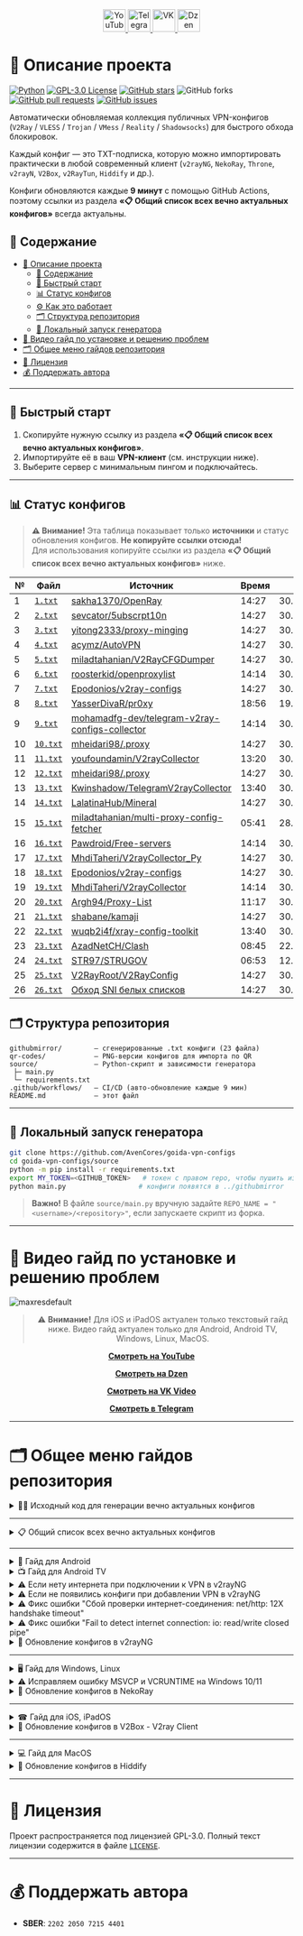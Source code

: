 <div align="center">
    <a href="https://www.youtube.com/@avencores/" target="_blank">
      <img src="https://github.com/user-attachments/assets/338bcd74-e3c3-4700-87ab-7985058bd17e" alt="YouTube" height="40">
    </a>
    <a href="https://t.me/avencoresyt" target="_blank">
      <img src="https://github.com/user-attachments/assets/939f8beb-a49a-48cf-89b9-d610ee5c4b26" alt="Telegram" height="40">
    </a>
    <a href="https://vk.com/avencoresvk" target="_blank">
      <img src="https://github.com/user-attachments/assets/dc109dda-9045-4a06-95a5-3399f0e21dc4" alt="VK" height="40">
    </a>
    <a href="https://dzen.ru/avencores" target="_blank">
      <img src="https://github.com/user-attachments/assets/bd55f5cf-963c-4eb8-9029-7b80c8c11411" alt="Dzen" height="40">
    </a>
</div>

# 📖 Описание проекта

[![Python](https://img.shields.io/badge/python-3670A0?style=for-the-badge&logo=python&logoColor=ffdd54)](https://github.com/AvenCores/goida-vpn-configs)
[![GPL-3.0 License](https://img.shields.io/badge/License-GPL--3.0-blue?style=for-the-badge)](./LICENSE)
[![GitHub stars](https://img.shields.io/github/stars/AvenCores/goida-vpn-configs?style=for-the-badge)](https://github.com/AvenCores/goida-vpn-configs/stargazers)
![GitHub forks](https://img.shields.io/github/forks/AvenCores/goida-vpn-configs?style=for-the-badge)
[![GitHub pull requests](https://img.shields.io/github/issues-pr/AvenCores/goida-vpn-configs?style=for-the-badge)](https://github.com/AvenCores/goida-vpn-configs/pulls)
[![GitHub issues](https://img.shields.io/github/issues/AvenCores/goida-vpn-configs?style=for-the-badge)](https://github.com/AvenCores/goida-vpn-configs/issues)

Автоматически обновляемая коллекция публичных VPN-конфигов (`V2Ray` / `VLESS` / `Trojan` / `VMess` / `Reality` / `Shadowsocks`) для быстрого обхода блокировок.
  
Каждый конфиг — это TXT-подписка, которую можно импортировать практически в любой современный клиент (`v2rayNG`, `NekoRay`, `Throne`, `v2rayN`, `V2Box`, `v2RayTun`, `Hiddify` и др.).

Конфиги обновляются каждые **9 минут** с помощью GitHub Actions, поэтому ссылки из раздела **«📋 Общий список всех вечно актуальных конфигов»** всегда актуальны.

## 📑 Содержание
- [📖 Описание проекта](#-описание-проекта)
  - [📑 Содержание](#-содержание)
  - [🚀 Быстрый старт](#-быстрый-старт)
  - [📊 Статус конфигов](#-статус-конфигов)
  - [⚙️ Как это работает](#️-как-это-работает)
  - [🗂 Структура репозитория](#-структура-репозитория)
  - [🔧 Локальный запуск генератора](#-локальный-запуск-генератора)
- [🎦 Видео гайд по установке и решению проблем](#-видео-гайд-по-установке-и-решению-проблем)
- [🗂️ Общее меню гайдов репозитория](#️-общее-меню-гайдов-репозитория)
- [📜 Лицензия](#-лицензия)
- [💰 Поддержать автора](#-поддержать-автора)

---

## 🚀 Быстрый старт
1. Скопируйте нужную ссылку из раздела **«📋 Общий список всех вечно актуальных конфигов»**.  
2. Импортируйте её в ваш **VPN-клиент** (см. инструкции ниже).  
3. Выберите сервер с минимальным пингом и подключайтесь.

---

## 📊 Статус конфигов

> **⚠️ Внимание!** Эта таблица показывает только **источники** и статус обновления конфигов. **Не копируйте ссылки отсюда!**  
> Для использования копируйте ссылки из раздела **«📋 Общий список всех вечно актуальных конфигов»** ниже.

| № | Файл | Источник | Время | Дата |
|--|--|--|--|--|
| 1 | [`1.txt`](https://github.com/AvenCores/goida-vpn-configs/raw/refs/heads/main/githubmirror/1.txt) | [sakha1370/OpenRay](https://github.com/sakha1370/OpenRay/raw/refs/heads/main/output/all_valid_proxies.txt) | 14:27 | 30.10.2025 |
| 2 | [`2.txt`](https://github.com/AvenCores/goida-vpn-configs/raw/refs/heads/main/githubmirror/2.txt) | [sevcator/5ubscrpt10n](https://raw.githubusercontent.com/sevcator/5ubscrpt10n/main/protocols/vl.txt) | 14:27 | 30.10.2025 |
| 3 | [`3.txt`](https://github.com/AvenCores/goida-vpn-configs/raw/refs/heads/main/githubmirror/3.txt) | [yitong2333/proxy-minging](https://raw.githubusercontent.com/yitong2333/proxy-minging/refs/heads/main/v2ray.txt) | 14:27 | 30.10.2025 |
| 4 | [`4.txt`](https://github.com/AvenCores/goida-vpn-configs/raw/refs/heads/main/githubmirror/4.txt) | [acymz/AutoVPN](https://raw.githubusercontent.com/acymz/AutoVPN/refs/heads/main/data/V2.txt) | 14:27 | 30.10.2025 |
| 5 | [`5.txt`](https://github.com/AvenCores/goida-vpn-configs/raw/refs/heads/main/githubmirror/5.txt) | [miladtahanian/V2RayCFGDumper](https://raw.githubusercontent.com/miladtahanian/V2RayCFGDumper/refs/heads/main/config.txt) | 14:27 | 30.10.2025 |
| 6 | [`6.txt`](https://github.com/AvenCores/goida-vpn-configs/raw/refs/heads/main/githubmirror/6.txt) | [roosterkid/openproxylist](https://raw.githubusercontent.com/roosterkid/openproxylist/main/V2RAY_RAW.txt) | 14:14 | 30.10.2025 |
| 7 | [`7.txt`](https://github.com/AvenCores/goida-vpn-configs/raw/refs/heads/main/githubmirror/7.txt) | [Epodonios/v2ray-configs](https://github.com/Epodonios/v2ray-configs/raw/main/Splitted-By-Protocol/trojan.txt) | 14:27 | 30.10.2025 |
| 8 | [`8.txt`](https://github.com/AvenCores/goida-vpn-configs/raw/refs/heads/main/githubmirror/8.txt) | [YasserDivaR/pr0xy](https://raw.githubusercontent.com/YasserDivaR/pr0xy/refs/heads/main/ShadowSocks2021.txt) | 18:56 | 19.10.2025 |
| 9 | [`9.txt`](https://github.com/AvenCores/goida-vpn-configs/raw/refs/heads/main/githubmirror/9.txt) | [mohamadfg-dev/telegram-v2ray-configs-collector](https://raw.githubusercontent.com/mohamadfg-dev/telegram-v2ray-configs-collector/refs/heads/main/category/vless.txt) | 14:14 | 30.10.2025 |
| 10 | [`10.txt`](https://github.com/AvenCores/goida-vpn-configs/raw/refs/heads/main/githubmirror/10.txt) | [mheidari98/.proxy](https://raw.githubusercontent.com/mheidari98/.proxy/refs/heads/main/vless) | 14:27 | 30.10.2025 |
| 11 | [`11.txt`](https://github.com/AvenCores/goida-vpn-configs/raw/refs/heads/main/githubmirror/11.txt) | [youfoundamin/V2rayCollector](https://raw.githubusercontent.com/youfoundamin/V2rayCollector/main/mixed_iran.txt) | 13:20 | 30.10.2025 |
| 12 | [`12.txt`](https://github.com/AvenCores/goida-vpn-configs/raw/refs/heads/main/githubmirror/12.txt) | [mheidari98/.proxy](https://raw.githubusercontent.com/mheidari98/.proxy/refs/heads/main/all) | 14:27 | 30.10.2025 |
| 13 | [`13.txt`](https://github.com/AvenCores/goida-vpn-configs/raw/refs/heads/main/githubmirror/13.txt) | [Kwinshadow/TelegramV2rayCollector](https://github.com/Kwinshadow/TelegramV2rayCollector/raw/refs/heads/main/sublinks/mix.txt) | 13:40 | 30.10.2025 |
| 14 | [`14.txt`](https://github.com/AvenCores/goida-vpn-configs/raw/refs/heads/main/githubmirror/14.txt) | [LalatinaHub/Mineral](https://github.com/LalatinaHub/Mineral/raw/refs/heads/master/result/nodes) | 14:27 | 30.10.2025 |
| 15 | [`15.txt`](https://github.com/AvenCores/goida-vpn-configs/raw/refs/heads/main/githubmirror/15.txt) | [miladtahanian/multi-proxy-config-fetcher](https://raw.githubusercontent.com/miladtahanian/multi-proxy-config-fetcher/refs/heads/main/configs/proxy_configs.txt) | 05:41 | 28.10.2025 |
| 16 | [`16.txt`](https://github.com/AvenCores/goida-vpn-configs/raw/refs/heads/main/githubmirror/16.txt) | [Pawdroid/Free-servers](https://raw.githubusercontent.com/Pawdroid/Free-servers/refs/heads/main/sub) | 14:14 | 30.10.2025 |
| 17 | [`17.txt`](https://github.com/AvenCores/goida-vpn-configs/raw/refs/heads/main/githubmirror/17.txt) | [MhdiTaheri/V2rayCollector_Py](https://github.com/MhdiTaheri/V2rayCollector_Py/raw/refs/heads/main/sub/Mix/mix.txt) | 14:27 | 30.10.2025 |
| 18 | [`18.txt`](https://github.com/AvenCores/goida-vpn-configs/raw/refs/heads/main/githubmirror/18.txt) | [Epodonios/v2ray-configs](https://github.com/Epodonios/v2ray-configs/raw/main/Splitted-By-Protocol/vmess.txt) | 14:27 | 30.10.2025 |
| 19 | [`19.txt`](https://github.com/AvenCores/goida-vpn-configs/raw/refs/heads/main/githubmirror/19.txt) | [MhdiTaheri/V2rayCollector](https://github.com/MhdiTaheri/V2rayCollector/raw/refs/heads/main/sub/mix) | 14:14 | 30.10.2025 |
| 20 | [`20.txt`](https://github.com/AvenCores/goida-vpn-configs/raw/refs/heads/main/githubmirror/20.txt) | [Argh94/Proxy-List](https://github.com/Argh94/Proxy-List/raw/refs/heads/main/All_Config.txt) | 11:17 | 30.10.2025 |
| 21 | [`21.txt`](https://github.com/AvenCores/goida-vpn-configs/raw/refs/heads/main/githubmirror/21.txt) | [shabane/kamaji](https://raw.githubusercontent.com/shabane/kamaji/master/hub/merged.txt) | 14:27 | 30.10.2025 |
| 22 | [`22.txt`](https://github.com/AvenCores/goida-vpn-configs/raw/refs/heads/main/githubmirror/22.txt) | [wuqb2i4f/xray-config-toolkit](https://raw.githubusercontent.com/wuqb2i4f/xray-config-toolkit/main/output/base64/mix-uri) | 13:40 | 30.10.2025 |
| 23 | [`23.txt`](https://github.com/AvenCores/goida-vpn-configs/raw/refs/heads/main/githubmirror/23.txt) | [AzadNetCH/Clash](https://raw.githubusercontent.com/AzadNetCH/Clash/refs/heads/main/AzadNet.txt) | 08:45 | 22.10.2025 |
| 24 | [`24.txt`](https://github.com/AvenCores/goida-vpn-configs/raw/refs/heads/main/githubmirror/24.txt) | [STR97/STRUGOV](https://raw.githubusercontent.com/STR97/STRUGOV/refs/heads/main/STR.BYPASS#STR.BYPASS%F0%9F%91%BE) | 06:53 | 12.10.2025 |
| 25 | [`25.txt`](https://github.com/AvenCores/goida-vpn-configs/raw/refs/heads/main/githubmirror/25.txt) | [V2RayRoot/V2RayConfig](https://raw.githubusercontent.com/V2RayRoot/V2RayConfig/refs/heads/main/Config/vless.txt) | 14:27 | 30.10.2025 |
| 26 | [`26.txt`](https://github.com/AvenCores/goida-vpn-configs/raw/refs/heads/main/githubmirror/26.txt) | [Обход SNI белых списков](https://github.com/AvenCores/goida-vpn-configs/raw/refs/heads/main/githubmirror/26.txt) | 14:27 | 30.10.2025 |

## 🗂 Структура репозитория
```text
githubmirror/        — сгенерированные .txt конфиги (23 файла)
qr-codes/            — PNG-версии конфигов для импорта по QR
source/              — Python-скрипт и зависимости генератора
 ├─ main.py
 └─ requirements.txt
.github/workflows/   — CI/CD (авто-обновление каждые 9 мин)
README.md            — этот файл
```

---

## 🔧 Локальный запуск генератора
```bash
git clone https://github.com/AvenCores/goida-vpn-configs
cd goida-vpn-configs/source
python -m pip install -r requirements.txt
export MY_TOKEN=<GITHUB_TOKEN>   # токен с правом repo, чтобы пушить изменения
python main.py                  # конфиги появятся в ../githubmirror
```

> **Важно!** В файле `source/main.py` вручную задайте `REPO_NAME = "<username>/<repository>"`, если запускаете скрипт из форка.

---

# 🎦 Видео гайд по установке и решению проблем

![maxresdefault](https://github.com/user-attachments/assets/e36e2351-3b1a-4b90-87f7-cafbc74f238c)

<div align="center">

> ⚠️ **Внимание!** Для iOS и iPadOS актуален только текстовый гайд ниже. Видео гайд актуален только для Android, Android TV, Windows, Linux, MacOS.

[**Смотреть на YouTube**](https://youtu.be/sagz2YluM70)  

[**Смотреть на Dzen**](https://dzen.ru/video/watch/680d58f28c6d3504e953bd6d)  

[**Смотреть на VK Video**](https://vk.com/video-200297343_456239303)

[**Смотреть в Telegram**](https://t.me/avencoreschat/56595)

</div>

---

# 🗂️ Общее меню гайдов репозитория

<details>

<summary>👩‍💻 Исходный код для генерации вечно актуальных конфигов</summary>

Ссылка на исходный код — [Ссылка](https://github.com/AvenCores/goida-vpn-configs/tree/main/source)

</details>


---
<details>

<summary>📋 Общий список всех вечно актуальных конфигов</summary>

> Рекомендованные списки: **[6](https://github.com/AvenCores/goida-vpn-configs/raw/refs/heads/main/githubmirror/6.txt)**, **[22](https://github.com/AvenCores/goida-vpn-configs/raw/refs/heads/main/githubmirror/22.txt)**, **[23](https://github.com/AvenCores/goida-vpn-configs/raw/refs/heads/main/githubmirror/23.txt)**, **[24](https://github.com/AvenCores/goida-vpn-configs/raw/refs/heads/main/githubmirror/24.txt)** и **[25](https://github.com/AvenCores/goida-vpn-configs/raw/refs/heads/main/githubmirror/25.txt)**.

> Обход SNI белых списков: **[26](https://github.com/AvenCores/goida-vpn-configs/raw/refs/heads/main/githubmirror/26.txt)**.

 - [ ] **Вечно актуальные**

1) `https://github.com/AvenCores/goida-vpn-configs/raw/refs/heads/main/githubmirror/1.txt`
2) `https://github.com/AvenCores/goida-vpn-configs/raw/refs/heads/main/githubmirror/2.txt`
3) `https://github.com/AvenCores/goida-vpn-configs/raw/refs/heads/main/githubmirror/3.txt`
4) `https://github.com/AvenCores/goida-vpn-configs/raw/refs/heads/main/githubmirror/4.txt`
5) `https://github.com/AvenCores/goida-vpn-configs/raw/refs/heads/main/githubmirror/5.txt`
6) `https://github.com/AvenCores/goida-vpn-configs/raw/refs/heads/main/githubmirror/6.txt`
7) `https://github.com/AvenCores/goida-vpn-configs/raw/refs/heads/main/githubmirror/7.txt`
8) `https://github.com/AvenCores/goida-vpn-configs/raw/refs/heads/main/githubmirror/8.txt`
9) `https://github.com/AvenCores/goida-vpn-configs/raw/refs/heads/main/githubmirror/9.txt`
10) `https://github.com/AvenCores/goida-vpn-configs/raw/refs/heads/main/githubmirror/10.txt`
11) `https://github.com/AvenCores/goida-vpn-configs/raw/refs/heads/main/githubmirror/11.txt`
12) `https://github.com/AvenCores/goida-vpn-configs/raw/refs/heads/main/githubmirror/12.txt`
13) `https://github.com/AvenCores/goida-vpn-configs/raw/refs/heads/main/githubmirror/13.txt`
14) `https://github.com/AvenCores/goida-vpn-configs/raw/refs/heads/main/githubmirror/14.txt`
15) `https://github.com/AvenCores/goida-vpn-configs/raw/refs/heads/main/githubmirror/15.txt`
16) `https://github.com/AvenCores/goida-vpn-configs/raw/refs/heads/main/githubmirror/16.txt`
17) `https://github.com/AvenCores/goida-vpn-configs/raw/refs/heads/main/githubmirror/17.txt`
18) `https://github.com/AvenCores/goida-vpn-configs/raw/refs/heads/main/githubmirror/18.txt`
19) `https://github.com/AvenCores/goida-vpn-configs/raw/refs/heads/main/githubmirror/19.txt`
20) `https://github.com/AvenCores/goida-vpn-configs/raw/refs/heads/main/githubmirror/20.txt`
21) `https://github.com/AvenCores/goida-vpn-configs/raw/refs/heads/main/githubmirror/21.txt`
22) `https://github.com/AvenCores/goida-vpn-configs/raw/refs/heads/main/githubmirror/22.txt`
23) `https://github.com/AvenCores/goida-vpn-configs/raw/refs/heads/main/githubmirror/23.txt`
24) `https://github.com/AvenCores/goida-vpn-configs/raw/refs/heads/main/githubmirror/24.txt`
25) `https://github.com/AvenCores/goida-vpn-configs/raw/refs/heads/main/githubmirror/25.txt`
26) `https://github.com/AvenCores/goida-vpn-configs/raw/refs/heads/main/githubmirror/26.txt`

🔗 [Ссылка на QR-коды вечно актуальных конфигов](https://github.com/AvenCores/goida-vpn-configs/tree/main/qr-codes)
</details>


---
<details>

<summary>📱 Гайд для Android</summary>

**1.** Скачиваем **«v2rayNG»** — [Ссылка](https://github.com/2dust/v2rayNG/releases/download/1.10.26/v2rayNG_1.10.26_universal.apk)

**2.** Копируем в буфер обмена: 

> Рекомендованные списки: **[6](https://github.com/AvenCores/goida-vpn-configs/raw/refs/heads/main/githubmirror/6.txt)**, **[22](https://github.com/AvenCores/goida-vpn-configs/raw/refs/heads/main/githubmirror/22.txt)**, **[23](https://github.com/AvenCores/goida-vpn-configs/raw/refs/heads/main/githubmirror/23.txt)**, **[24](https://github.com/AvenCores/goida-vpn-configs/raw/refs/heads/main/githubmirror/24.txt)** и **[25](https://github.com/AvenCores/goida-vpn-configs/raw/refs/heads/main/githubmirror/25.txt)**.

> Обход SNI белых списков: **[26](https://github.com/AvenCores/goida-vpn-configs/raw/refs/heads/main/githubmirror/26.txt)**.

 - [ ] **Вечно актуальные**

1) `https://github.com/AvenCores/goida-vpn-configs/raw/refs/heads/main/githubmirror/1.txt`
2) `https://github.com/AvenCores/goida-vpn-configs/raw/refs/heads/main/githubmirror/2.txt`
3) `https://github.com/AvenCores/goida-vpn-configs/raw/refs/heads/main/githubmirror/3.txt`
4) `https://github.com/AvenCores/goida-vpn-configs/raw/refs/heads/main/githubmirror/4.txt`
5) `https://github.com/AvenCores/goida-vpn-configs/raw/refs/heads/main/githubmirror/5.txt`
6) `https://github.com/AvenCores/goida-vpn-configs/raw/refs/heads/main/githubmirror/6.txt`
7) `https://github.com/AvenCores/goida-vpn-configs/raw/refs/heads/main/githubmirror/7.txt`
8) `https://github.com/AvenCores/goida-vpn-configs/raw/refs/heads/main/githubmirror/8.txt`
9) `https://github.com/AvenCores/goida-vpn-configs/raw/refs/heads/main/githubmirror/9.txt`
10) `https://github.com/AvenCores/goida-vpn-configs/raw/refs/heads/main/githubmirror/10.txt`
11) `https://github.com/AvenCores/goida-vpn-configs/raw/refs/heads/main/githubmirror/11.txt`
12) `https://github.com/AvenCores/goida-vpn-configs/raw/refs/heads/main/githubmirror/12.txt`
13) `https://github.com/AvenCores/goida-vpn-configs/raw/refs/heads/main/githubmirror/13.txt`
14) `https://github.com/AvenCores/goida-vpn-configs/raw/refs/heads/main/githubmirror/14.txt`
15) `https://github.com/AvenCores/goida-vpn-configs/raw/refs/heads/main/githubmirror/15.txt`
16) `https://github.com/AvenCores/goida-vpn-configs/raw/refs/heads/main/githubmirror/16.txt`
17) `https://github.com/AvenCores/goida-vpn-configs/raw/refs/heads/main/githubmirror/17.txt`
18) `https://github.com/AvenCores/goida-vpn-configs/raw/refs/heads/main/githubmirror/18.txt`
19) `https://github.com/AvenCores/goida-vpn-configs/raw/refs/heads/main/githubmirror/19.txt`
20) `https://github.com/AvenCores/goida-vpn-configs/raw/refs/heads/main/githubmirror/20.txt`
21) `https://github.com/AvenCores/goida-vpn-configs/raw/refs/heads/main/githubmirror/21.txt`
22) `https://github.com/AvenCores/goida-vpn-configs/raw/refs/heads/main/githubmirror/22.txt`
23) `https://github.com/AvenCores/goida-vpn-configs/raw/refs/heads/main/githubmirror/23.txt`
24) `https://github.com/AvenCores/goida-vpn-configs/raw/refs/heads/main/githubmirror/24.txt`
25) `https://github.com/AvenCores/goida-vpn-configs/raw/refs/heads/main/githubmirror/25.txt`
26) `https://github.com/AvenCores/goida-vpn-configs/raw/refs/heads/main/githubmirror/26.txt`

**3.** Заходим в приложение **«v2rayNG»** и в правом верхнем углу нажимаем на ➕, а затем выбираем **«Импорт из буфера обмена»**.
   
**4.** Нажимаем **«справа сверху на три точки»**, а затем **«Проверка профилей группы»**, после окончания проверки в этом же меню нажмите на **«Сортировка по результатам теста»**. 

**5.** Выбираем нужный вам сервер и затем нажимаем на кнопку ▶️ в правом нижнем углу.

</details>

<details>

<summary>📺 Гайд для Android TV</summary>

**1.** Скачиваем **«v2rayNG»** — [Ссылка](https://github.com/2dust/v2rayNG/releases/download/1.10.26/v2rayNG_1.10.26_universal.apk)

> Рекомендованные **«QR-коды»**: **[6](https://github.com/AvenCores/goida-vpn-configs/blob/main/qr-codes/6.png)**, **[22](https://github.com/AvenCores/goida-vpn-configs/blob/main/qr-codes/22.png)**, **[23](https://github.com/AvenCores/goida-vpn-configs/blob/main/qr-codes/23.png)**, **[24](https://github.com/AvenCores/goida-vpn-configs/blob/main/qr-codes/24.png)** и **[25](https://github.com/AvenCores/goida-vpn-configs/blob/main/qr-codes/25.png)**.

> Обход SNI белых списков: **[26](https://github.com/AvenCores/goida-vpn-configs/blob/main/qr-codes/26.png)**.

**2.** Скачиваем **«QR-коды»** вечно актуальных конфигов — [Ссылка](https://github.com/AvenCores/goida-vpn-configs/tree/main/qr-codes)

**3**. Заходим в приложение **«v2rayNG»** и в правом верхнем углу нажимаем на ➕, а затем выбираем **«Импорт из QR-кода»**, выбираем картинку нажав на иконку фото в правом верхнем углу.

**4.** Нажимаем **«справа сверху на три точки»**, а затем **«Проверка профилей группы»**, после окончания проверки в этом же меню нажмите на **«Сортировка по результатам теста»**. 

**5.** Выбираем нужный вам сервер и затем нажимаем на кнопку ▶️ в правом нижнем углу.

</details>

<details>

<summary>⚠ Если нету интернета при подключении к VPN в v2rayNG</summary>

Ссылка на видео с демонстрацией фикса — [Ссылка](https://t.me/avencoreschat/25254)

</details>

<details>

<summary>⚠ Если не появились конфиги при добавлении VPN в v2rayNG</summary>

**1.** Нажмите на **«три полоски»** в **«левом верхнем углу»**.

**2.** Нажимаем на кнопку **«Группы»**.

**3.** Нажимаем на **«иконку кружка со стрелкой»** в **«верхнем правом углу»** и дожидаемся окончания обновления.

</details>

<details>

<summary>⚠ Фикс ошибки "Cбой проверки интернет-соединения: net/http: 12X handshake timeout"</summary>

**1.** На рабочем столе зажимаем на иконке **«v2rayNG»** и нажимаем на пункт **«О приложении»**.

**2.** Нажимаем на кнопку **«Остановить»** и заново запускаем **«v2rayNG»**.

</details>

<details>

<summary>⚠ Фикс ошибки "Fail to detect internet connection: io: read/write closed pipe"</summary>

**1.** На рабочем столе зажимаем на иконке **«v2rayNG»** и нажимаем на пункт **«О приложении»**.

**2.** Нажимаем на кнопку **«Остановить»** и заново запускаем **«v2rayNG»**.

**3.** Нажимаем **«справа сверху на три точки»**, а затем **«Проверка профилей группы»**, после окончания проверки в этом же меню нажмите на **«Сортировка по результатам теста»**. 

**4.** Выбираем нужный вам сервер и затем нажимаем на кнопку ▶️ в правом нижнем углу.

</details>

<details>

<summary>🔄 Обновление конфигов в v2rayNG</summary>

**1.** Нажимаем на **«иконку трех полосок»** в **«левом верхнем углу»**.

**2.** Выбираем вкладку **«Группы»**.

**3.** Нажимаем на **«иконку кружка со стрелкой»** в **«правом верхнем углу»**.

</details>


---
<details>

<summary>🖥 Гайд для Windows, Linux</summary>

**1.** Скачиваем **«Throne»** — [Windows 10/11](https://github.com/throneproj/Throne/releases/download/1.0.8/Throne-1.0.8-windows64.zip) / [Windows 7/8/8.1](https://github.com/throneproj/Throne/releases/download/1.0.8/Throne-1.0.8-windowslegacy64.zip) / [Linux](https://github.com/throneproj/Throne/releases/download/1.0.8/Throne-1.0.8-linux-amd64.zip)

**2.** Копируем в буфер обмена: 

> Рекомендованные списки: **[6](https://github.com/AvenCores/goida-vpn-configs/raw/refs/heads/main/githubmirror/6.txt)**, **[22](https://github.com/AvenCores/goida-vpn-configs/raw/refs/heads/main/githubmirror/22.txt)**, **[23](https://github.com/AvenCores/goida-vpn-configs/raw/refs/heads/main/githubmirror/23.txt)**, **[24](https://github.com/AvenCores/goida-vpn-configs/raw/refs/heads/main/githubmirror/24.txt)** и **[25](https://github.com/AvenCores/goida-vpn-configs/raw/refs/heads/main/githubmirror/25.txt)**.

> Обход SNI белых списков: **[26](https://github.com/AvenCores/goida-vpn-configs/raw/refs/heads/main/githubmirror/26.txt)**.

 - [ ] **Вечно актуальные**

1) `https://github.com/AvenCores/goida-vpn-configs/raw/refs/heads/main/githubmirror/1.txt`
2) `https://github.com/AvenCores/goida-vpn-configs/raw/refs/heads/main/githubmirror/2.txt`
3) `https://github.com/AvenCores/goida-vpn-configs/raw/refs/heads/main/githubmirror/3.txt`
4) `https://github.com/AvenCores/goida-vpn-configs/raw/refs/heads/main/githubmirror/4.txt`
5) `https://github.com/AvenCores/goida-vpn-configs/raw/refs/heads/main/githubmirror/5.txt`
6) `https://github.com/AvenCores/goida-vpn-configs/raw/refs/heads/main/githubmirror/6.txt`
7) `https://github.com/AvenCores/goida-vpn-configs/raw/refs/heads/main/githubmirror/7.txt`
8) `https://github.com/AvenCores/goida-vpn-configs/raw/refs/heads/main/githubmirror/8.txt`
9) `https://github.com/AvenCores/goida-vpn-configs/raw/refs/heads/main/githubmirror/9.txt`
10) `https://github.com/AvenCores/goida-vpn-configs/raw/refs/heads/main/githubmirror/10.txt`
11) `https://github.com/AvenCores/goida-vpn-configs/raw/refs/heads/main/githubmirror/11.txt`
12) `https://github.com/AvenCores/goida-vpn-configs/raw/refs/heads/main/githubmirror/12.txt`
13) `https://github.com/AvenCores/goida-vpn-configs/raw/refs/heads/main/githubmirror/13.txt`
14) `https://github.com/AvenCores/goida-vpn-configs/raw/refs/heads/main/githubmirror/14.txt`
15) `https://github.com/AvenCores/goida-vpn-configs/raw/refs/heads/main/githubmirror/15.txt`
16) `https://github.com/AvenCores/goida-vpn-configs/raw/refs/heads/main/githubmirror/16.txt`
17) `https://github.com/AvenCores/goida-vpn-configs/raw/refs/heads/main/githubmirror/17.txt`
18) `https://github.com/AvenCores/goida-vpn-configs/raw/refs/heads/main/githubmirror/18.txt`
19) `https://github.com/AvenCores/goida-vpn-configs/raw/refs/heads/main/githubmirror/19.txt`
20) `https://github.com/AvenCores/goida-vpn-configs/raw/refs/heads/main/githubmirror/20.txt`
21) `https://github.com/AvenCores/goida-vpn-configs/raw/refs/heads/main/githubmirror/21.txt`
22) `https://github.com/AvenCores/goida-vpn-configs/raw/refs/heads/main/githubmirror/22.txt`
23) `https://github.com/AvenCores/goida-vpn-configs/raw/refs/heads/main/githubmirror/23.txt`
24) `https://github.com/AvenCores/goida-vpn-configs/raw/refs/heads/main/githubmirror/24.txt`
25) `https://github.com/AvenCores/goida-vpn-configs/raw/refs/heads/main/githubmirror/25.txt`
26) `https://github.com/AvenCores/goida-vpn-configs/raw/refs/heads/main/githubmirror/26.txt`

**3.** Нажимаем на **«Профили»**, а затем **«Добавить профиль из буфера обмена»**.

**4.** Выделяем все конфиги комбинацией клавиш **«Ctrl + A»**, нажимаем **«Профили»** в верхнем меню, а затем **«Тест задержки (пинга) выбранного профиля»** и дожидаемся окончания теста (во вкладке **«Логи»** появится надпись **«Тест задержек (пинга) завершён!»**)

**5.** Наживаем на кнопку колонки **«Задержка (пинг)»**.

**6.** В верхней части окна программы активируйте опцию **«Режим TUN»**, установив галочку.

**7.** Выбираем один из конфигов с наименьшим **«Задержка (пинг)»**, а затем нажимаем **«ЛКМ»** и **«Запустить»**.

</details>

<details>

<summary>⚠ Исправляем ошибку MSVCP и VCRUNTIME на Windows 10/11</summary>

**1.** Нажимаем **«Win+R»** и пишем **«control»**.

**2.** Выбираем **«Программы и компоненты»**.

**3.** В поиск (справа сверху) пишем слово **«Visual»** и удалям все что касается **«Microsoft Visual»**.

**4.** Скачиваем архив и распаковываем — [Ссылка](https://cf.comss.org/download/Visual-C-Runtimes-All-in-One-Jul-2025.zip)

**5.** Запускаем от *имени Администратора* **«install_bat.all»** и ждем пока все установиться.

</details>

<details>

<summary>🔄 Обновление конфигов в NekoRay</summary>

**1.** Нажимаем на кнопку **«Настройки»**.

**2.** Выбираем **«Группы»**.

**3.** Нажимаем на кнопку **«Обновить все подписки»**.

</details>


---
<details>

<summary>☎ Гайд для iOS, iPadOS</summary>

**1.** Скачиваем **«V2Box - V2ray Client»** — [Ссылка](https://apps.apple.com/ru/app/v2box-v2ray-client/id6446814690)

**2.** Копируем в буфер обмена:

> Рекомендованные списки: **[6](https://github.com/AvenCores/goida-vpn-configs/raw/refs/heads/main/githubmirror/6.txt)**, **[22](https://github.com/AvenCores/goida-vpn-configs/raw/refs/heads/main/githubmirror/22.txt)**, **[23](https://github.com/AvenCores/goida-vpn-configs/raw/refs/heads/main/githubmirror/23.txt)**, **[24](https://github.com/AvenCores/goida-vpn-configs/raw/refs/heads/main/githubmirror/24.txt)** и **[25](https://github.com/AvenCores/goida-vpn-configs/raw/refs/heads/main/githubmirror/25.txt)**.

> Обход SNI белых списков: **[26](https://github.com/AvenCores/goida-vpn-configs/raw/refs/heads/main/githubmirror/26.txt)**.

 - [ ] **Вечно актуальные**

1) `https://github.com/AvenCores/goida-vpn-configs/raw/refs/heads/main/githubmirror/1.txt`
2) `https://github.com/AvenCores/goida-vpn-configs/raw/refs/heads/main/githubmirror/2.txt`
3) `https://github.com/AvenCores/goida-vpn-configs/raw/refs/heads/main/githubmirror/3.txt`
4) `https://github.com/AvenCores/goida-vpn-configs/raw/refs/heads/main/githubmirror/4.txt`
5) `https://github.com/AvenCores/goida-vpn-configs/raw/refs/heads/main/githubmirror/5.txt`
6) `https://github.com/AvenCores/goida-vpn-configs/raw/refs/heads/main/githubmirror/6.txt`
7) `https://github.com/AvenCores/goida-vpn-configs/raw/refs/heads/main/githubmirror/7.txt`
8) `https://github.com/AvenCores/goida-vpn-configs/raw/refs/heads/main/githubmirror/8.txt`
9) `https://github.com/AvenCores/goida-vpn-configs/raw/refs/heads/main/githubmirror/9.txt`
10) `https://github.com/AvenCores/goida-vpn-configs/raw/refs/heads/main/githubmirror/10.txt`
11) `https://github.com/AvenCores/goida-vpn-configs/raw/refs/heads/main/githubmirror/11.txt`
12) `https://github.com/AvenCores/goida-vpn-configs/raw/refs/heads/main/githubmirror/12.txt`
13) `https://github.com/AvenCores/goida-vpn-configs/raw/refs/heads/main/githubmirror/13.txt`
14) `https://github.com/AvenCores/goida-vpn-configs/raw/refs/heads/main/githubmirror/14.txt`
15) `https://github.com/AvenCores/goida-vpn-configs/raw/refs/heads/main/githubmirror/15.txt`
16) `https://github.com/AvenCores/goida-vpn-configs/raw/refs/heads/main/githubmirror/16.txt`
17) `https://github.com/AvenCores/goida-vpn-configs/raw/refs/heads/main/githubmirror/17.txt`
18) `https://github.com/AvenCores/goida-vpn-configs/raw/refs/heads/main/githubmirror/18.txt`
19) `https://github.com/AvenCores/goida-vpn-configs/raw/refs/heads/main/githubmirror/19.txt`
20) `https://github.com/AvenCores/goida-vpn-configs/raw/refs/heads/main/githubmirror/20.txt`
21) `https://github.com/AvenCores/goida-vpn-configs/raw/refs/heads/main/githubmirror/21.txt`
22) `https://github.com/AvenCores/goida-vpn-configs/raw/refs/heads/main/githubmirror/22.txt`
23) `https://github.com/AvenCores/goida-vpn-configs/raw/refs/heads/main/githubmirror/23.txt`
24) `https://github.com/AvenCores/goida-vpn-configs/raw/refs/heads/main/githubmirror/24.txt`
25) `https://github.com/AvenCores/goida-vpn-configs/raw/refs/heads/main/githubmirror/25.txt`
26) `https://github.com/AvenCores/goida-vpn-configs/raw/refs/heads/main/githubmirror/26.txt`

**3.** Заходим в приложение **«V2Box - V2ray Client»** и переходим во вкладку **«Config»**, нажимаем на плюсик в правом верхнем углу, затем — **«Добавить подписку»**, вводим любое **«Название»** и вставляем ссылку на конфиг в поле **«URL»**.

**4.** После добавления конфига дожидаемся окончания проверки и выбираем нужный, просто нажав на его название.

**5.** В нижней панели программы нажимаем кнопку **«Подключиться»**.

</details>

<details>

<summary>🔄 Обновление конфигов в V2Box - V2ray Client</summary>

**1.** Переходим во вкладку **«Config»**.

**2.** Нажимаем на иконку обновления слева от названия группы подписки.

</details>


---
<details>

<summary>💻 Гайд для MacOS</summary>

**1.** Скачиваем **«Hiddify»** — [Ссылка](https://github.com/hiddify/hiddify-app/releases/latest/download/Hiddify-MacOS.dmg)

**2.** Нажимаем **«Новый профиль»**.

**3.** Копируем в буфер обмена:

> Рекомендованные списки: **[6](https://github.com/AvenCores/goida-vpn-configs/raw/refs/heads/main/githubmirror/6.txt)**, **[22](https://github.com/AvenCores/goida-vpn-configs/raw/refs/heads/main/githubmirror/22.txt)**, **[23](https://github.com/AvenCores/goida-vpn-configs/raw/refs/heads/main/githubmirror/23.txt)**, **[24](https://github.com/AvenCores/goida-vpn-configs/raw/refs/heads/main/githubmirror/24.txt)** и **[25](https://github.com/AvenCores/goida-vpn-configs/raw/refs/heads/main/githubmirror/25.txt)**.

> Обход SNI белых списков: **[26](https://github.com/AvenCores/goida-vpn-configs/raw/refs/heads/main/githubmirror/26.txt)**.

 - [ ] **Вечно актуальные**

1) `https://github.com/AvenCores/goida-vpn-configs/raw/refs/heads/main/githubmirror/1.txt`
2) `https://github.com/AvenCores/goida-vpn-configs/raw/refs/heads/main/githubmirror/2.txt`
3) `https://github.com/AvenCores/goida-vpn-configs/raw/refs/heads/main/githubmirror/3.txt`
4) `https://github.com/AvenCores/goida-vpn-configs/raw/refs/heads/main/githubmirror/4.txt`
5) `https://github.com/AvenCores/goida-vpn-configs/raw/refs/heads/main/githubmirror/5.txt`
6) `https://github.com/AvenCores/goida-vpn-configs/raw/refs/heads/main/githubmirror/6.txt`
7) `https://github.com/AvenCores/goida-vpn-configs/raw/refs/heads/main/githubmirror/7.txt`
8) `https://github.com/AvenCores/goida-vpn-configs/raw/refs/heads/main/githubmirror/8.txt`
9) `https://github.com/AvenCores/goida-vpn-configs/raw/refs/heads/main/githubmirror/9.txt`
10) `https://github.com/AvenCores/goida-vpn-configs/raw/refs/heads/main/githubmirror/10.txt`
11) `https://github.com/AvenCores/goida-vpn-configs/raw/refs/heads/main/githubmirror/11.txt`
12) `https://github.com/AvenCores/goida-vpn-configs/raw/refs/heads/main/githubmirror/12.txt`
13) `https://github.com/AvenCores/goida-vpn-configs/raw/refs/heads/main/githubmirror/13.txt`
14) `https://github.com/AvenCores/goida-vpn-configs/raw/refs/heads/main/githubmirror/14.txt`
15) `https://github.com/AvenCores/goida-vpn-configs/raw/refs/heads/main/githubmirror/15.txt`
16) `https://github.com/AvenCores/goida-vpn-configs/raw/refs/heads/main/githubmirror/16.txt`
17) `https://github.com/AvenCores/goida-vpn-configs/raw/refs/heads/main/githubmirror/17.txt`
18) `https://github.com/AvenCores/goida-vpn-configs/raw/refs/heads/main/githubmirror/18.txt`
19) `https://github.com/AvenCores/goida-vpn-configs/raw/refs/heads/main/githubmirror/19.txt`
20) `https://github.com/AvenCores/goida-vpn-configs/raw/refs/heads/main/githubmirror/20.txt`
21) `https://github.com/AvenCores/goida-vpn-configs/raw/refs/heads/main/githubmirror/21.txt`
22) `https://github.com/AvenCores/goida-vpn-configs/raw/refs/heads/main/githubmirror/22.txt`
23) `https://github.com/AvenCores/goida-vpn-configs/raw/refs/heads/main/githubmirror/23.txt`
24) `https://github.com/AvenCores/goida-vpn-configs/raw/refs/heads/main/githubmirror/24.txt`
25) `https://github.com/AvenCores/goida-vpn-configs/raw/refs/heads/main/githubmirror/25.txt`
26) `https://github.com/AvenCores/goida-vpn-configs/raw/refs/heads/main/githubmirror/26.txt`

**4.** Нажимаем на кнопку **«Добавить из буфера обмена»**.
   
**5.** Перейдите в **«Настройки»**, измените **«Вариант маршрутизации»** на **«Индонезия»**.

**6.** Нажмите в левом верхнем меню на иконку настроек и выберите **«VPN сервис»**.

**7.** Включаем **«VPN»** нажав на иконку по середине. 

**8.** Для смены сервера включите **«VPN»** и перейдите во вкладку **«Прокси»**.

</details>

<details>

<summary>🔄 Обновление конфигов в Hiddify</summary>

**1.** Заходим в приложение **«Hiddify»** и выбираем нужный вам профиль.

**2.** Нажимаем **«слева от названия профиля на иконку обновления»**.

</details>

---

# 📜 Лицензия

Проект распространяется под лицензией GPL-3.0. Полный текст лицензии содержится в файле [`LICENSE`](LICENSE).

---
# 💰 Поддержать автора
+ **SBER**: `2202 2050 7215 4401`
